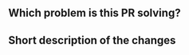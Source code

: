 <!--
Thanks for taking precious time for making a PR.

Before creating a pull request, please make sure:
- Your PR solves one problem for which a issue exist and a solution has been discussed
- You have read the guide for contributing
  - See https://github.com/gtsatsis/harvester/blob/master/CONTRIBUTE.md
- You signed all your commits (otherwise we won't be able to merge the PR)
  - See https://github.com/gtsatsis/harvester/blob/master/SIGNYOURWORK.md
- You added unit tests for the new functionality
- You mention in the PR description which issue it is addressing, e.g. "Resolves #123"
-->

## Which problem is this PR solving?

<!-- REQUIRED -->

## Short description of the changes

<!-- REQUIRED -->
